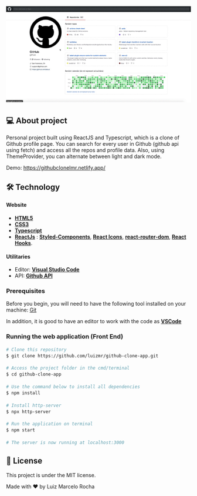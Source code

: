 <h1 align="center">
    <img alt="githubFinder" title="#githubFinder" src="./assets/github-clone.gif" width="800px"/>
</h1>

## 💻 About project

Personal project built using ReactJS and Typescript, which is a clone of Github profile page. You can search for every user in Github (github api using fetch) and access all the repos and profile data. Also, using ThemeProvider, you can alternate between light and dark mode.

Demo: https://githubclonelmr.netlify.app/

## 🛠 Technology

#### **Website**

-   **[HTML5](https://developer.mozilla.org/pt-BR/docs/Web/HTML/HTML5)**
-   **[CSS3](https://www.w3schools.com/css/)**
-   **[Typescript](https://www.typescriptlang.org/)**
-   **[ReactJs](https://pt-br.reactjs.org/)** : **[Styled-Components](https://styled-components.com/)**, **[React Icons](https://react-icons.github.io/react-icons/)**, **[react-router-dom](https://reactrouter.com/web/guides/quick-start)**, **[React Hooks](https://pt-br.reactjs.org/docs/hooks-intro.html)**.

#### **Utilitaries**

-   Editor: **[Visual Studio Code](https://code.visualstudio.com/)**
-   API: **[Github API](https://api.github.com)**

### Prerequisites

Before you begin, you will need to have the following tool installed on your machine:
[Git](https://git-scm.com)

In addition, it is good to have an editor to work with the code as **[VSCode](https://code.visualstudio.com/)**

### Running the web application (Front End)

```bash
# Clone this repository
$ git clone https://github.com/luizmr/github-clone-app.git

# Access the project folder in the cmd/terminal
$ cd github-clone-app

# Use the command below to install all dependencies
$ npm install

# Install http-server
$ npx http-server

# Run the application on terminal
$ npm start

# The server is now running at localhost:3000
```

## 📝 License

This project is under the MIT license.

Made with ❤️ by Luiz Marcelo Rocha
